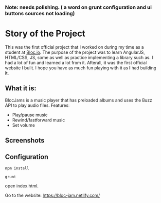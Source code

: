 ### Note: needs polishing. ( a word on grunt configuration and ui buttons sources not loading)
# Story of the Project

This was the first official project that I worked on during my time as a student at [Bloc.io](https://www.bloc.io/). The purpose of the project was to learn AngularJS, HTML/CSS, JS, some as well as practice implementing a library such as. I had a lot of fun and learned a lot from it. Afterall, it was the first official website I built. I hope you have as much fun playing with it as I had building it. 

## What it is:

BlocJams is a music player that has preloaded albums and uses the Buzz API to play audio files. 
Features:

* Play/pause music
* Rewind/fastforward music
* Set volume

## Screenshots

## Configuration

```npm install```

```grunt```

open index.html. 

Go to the website: https://bloc-jam.netlify.com/
